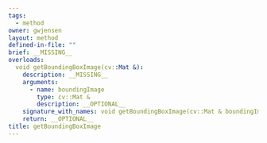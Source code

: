 ```yaml
---
tags:
  - method
owner: gwjensen
layout: method
defined-in-file: ""
brief: __MISSING__
overloads:
  void getBoundingBoxImage(cv::Mat &):
    description: __MISSING__
    arguments:
      - name: boundingImage
        type: cv::Mat &
        description: __OPTIONAL__
    signature_with_names: void getBoundingBoxImage(cv::Mat & boundingImage)
    return: __OPTIONAL__
title: getBoundingBoxImage
---
```

